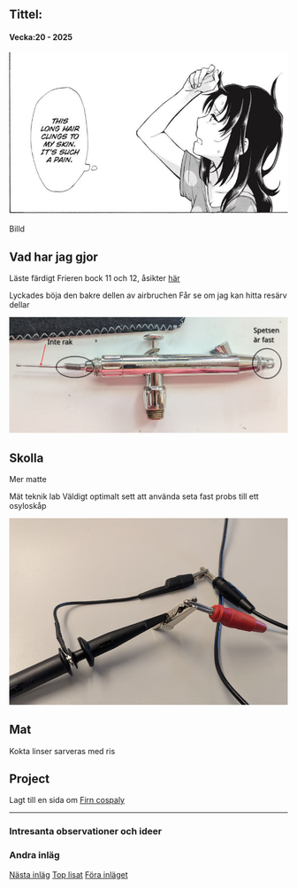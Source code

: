 ## Tittel:

#### Vecka:20 - 2025

![](assets/20250515_112946_image.png)

Billd

## Vad har jag gjor

Läste färdigt Frieren bock 11 och 12, åsikter [här](https://caspian.rosengren.nu/Books/frieren.html)

Lyckades böja den bakre dellen av airbruchen
Får se om jag kan hitta resärv dellar

![](assets/20250515_124025_image.png)

## Skolla

Mer matte

Mät teknik lab
Väldigt optimalt sett att använda seta fast probs till ett osyloskåp


![](assets/20250515_123812_image.png)

## Mat

Kokta linser sarveras med ris

## Project

Lagt till en sida om [Firn cospaly](https://caspian.rosengren.nu/cosplay/firnCosplay.html)

---

### Intresanta observationer och ideer

### Andra inläg

[Nästa inläg](https://caspian.rosengren.nu/blog/21-25.html)  [Top lisat](https://caspian.rosengren.nu/blog.html)  [Föra inläget](https://caspian.rosengren.nu/blog/20-25.html)
